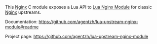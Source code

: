 <!---
    @title         Lua Upstream Nginx Module
    @creator       Yichun Zhang
    @created       2014-03-30 20:50 GMT
    @modifier      YichunZhang
    @modified      
    @changes       1
--->

This [Nginx](nginx/) C module exposes a Lua API to [Lua Nginx Module](lua-nginx-module/) for classic [Nginx](nginx/) upstreams.

Documentation: https://github.com/agentzh/lua-upstream-nginx-module#readme

Project page: https://github.com/agentzh/lua-upstream-nginx-module
